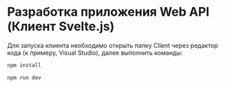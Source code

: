 # Разработка приложения Web API (Клиент Svelte.js)

Для запуска клиента необходимо открыть папку Client через редактор кода (к примеру, Visual Studio), далее выполнить команды:

```bash
npm install
```
```bash
npm run dev
```
